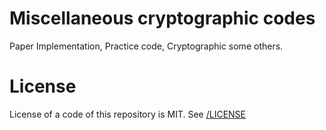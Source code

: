 Miscellaneous cryptographic codes
======================================

Paper Implementation, Practice code, Cryptographic some others.

# License
License of a code of this repository is MIT. See [/LICENSE](LICENSE)
